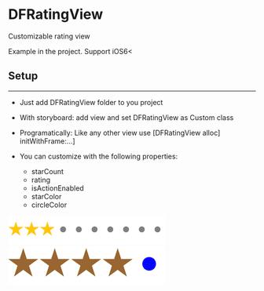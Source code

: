 DFRatingView
============

Customizable rating view 

Example in the project.
Support iOS6<

##  Setup
-------
- Just add DFRatingView folder to you project
- With storyboard: add view and set DFRatingView as Custom class
- Programatically: Like any other view use [DFRatingView alloc] initWithFrame:...]

- You can customize with the following properties:
  - starCount
  - rating
  - isActionEnabled
  - starColor
  - circleColor

![Alt text](DFRatingView/Resources/sample1.png "Sample1")
![Alt text](DFRatingView/Resources/sample.png "Sample2")
  


